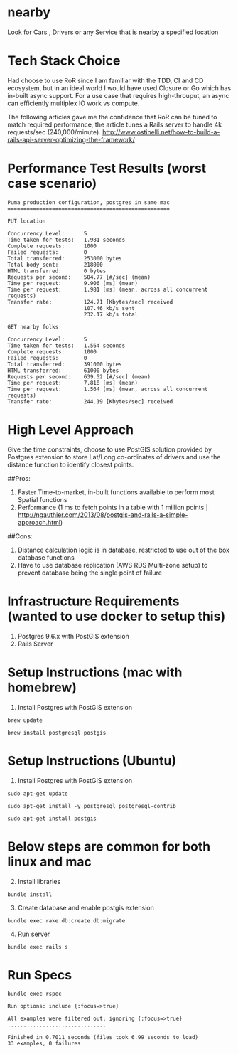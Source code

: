 # nearby
Look for Cars , Drivers or any Service that is nearby a specified location


# Tech Stack Choice

Had choose to use RoR since I am familiar with the TDD, CI and CD ecosystem, but in an ideal world I would have used Closure or Go which has in-built async support. For a use case that requires high-throuput, an async can efficiently multiplex IO work vs compute.

The following articles gave me the confidence that RoR can be tuned to match required performance, the article tunes a Rails server to handle 4k requests/sec (240,000/minute).
http://www.ostinelli.net/how-to-build-a-rails-api-server-optimizing-the-framework/

# Performance Test Results (worst case scenario)

```
Puma production configuration, postgres in same mac
===================================================

PUT location

Concurrency Level:      5
Time taken for tests:   1.981 seconds
Complete requests:      1000
Failed requests:        0
Total transferred:      253000 bytes
Total body sent:        218000
HTML transferred:       0 bytes
Requests per second:    504.77 [#/sec] (mean)
Time per request:       9.906 [ms] (mean)
Time per request:       1.981 [ms] (mean, across all concurrent requests)
Transfer rate:          124.71 [Kbytes/sec] received
                        107.46 kb/s sent
                        232.17 kb/s total

GET nearby folks

Concurrency Level:      5
Time taken for tests:   1.564 seconds
Complete requests:      1000
Failed requests:        0
Total transferred:      391000 bytes
HTML transferred:       61000 bytes
Requests per second:    639.52 [#/sec] (mean)
Time per request:       7.818 [ms] (mean)
Time per request:       1.564 [ms] (mean, across all concurrent requests)
Transfer rate:          244.19 [Kbytes/sec] received

```

# High Level Approach

Give the time constraints, choose to use PostGIS solution provided by Postgres extension to store Lat/Long co-ordinates of drivers and use the distance function to identify closest points.

##Pros:
1) Faster Time-to-market, in-built functions available to perform most Spatial functions
2) Performance (1 ms to fetch points in a table with 1 million points | http://ngauthier.com/2013/08/postgis-and-rails-a-simple-approach.html)

##Cons:

1) Distance calculation logic is in database, restricted to use out of the box database functions
2) Have to use database replication (AWS RDS Multi-zone setup) to prevent database being the single point of failure

# Infrastructure Requirements (wanted to use docker to setup this)

1. Postgres 9.6.x with PostGIS extension
2. Rails Server

# Setup Instructions (mac with homebrew)

1) Install Postgres with PostGIS extension 

`brew update`

`brew install postgresql postgis`

# Setup Instructions (Ubuntu)

1) Install Postgres with PostGIS extension 

`sudo apt-get update`

`sudo apt-get install -y postgresql postgresql-contrib`

`sudo apt-get install postgis`

# Below steps are common for both linux and mac

2) Install libraries

`bundle install`

3) Create database and enable postgis extension
 
 `bundle exec rake db:create db:migrate`
 
4) Run server

`bundle exec rails s`


 # Run Specs
 
 `bundle exec rspec`
 
 ```
 Run options: include {:focus=>true}

All examples were filtered out; ignoring {:focus=>true}
...............................

Finished in 0.7011 seconds (files took 6.99 seconds to load)
33 examples, 0 failures
 
```

